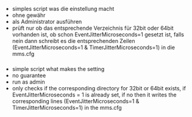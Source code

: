 - simples script was die einstellung macht
- ohne gewähr
- als Administrator ausführen
- prüft nur ob das entsprechende Verzeichnis für 32bit oder 64bit vorhanden ist, ob schon EventJitterMicroseconds=1 gesetzt ist, falls nein dann schreibt es die entsprechenden Zeilen (EventJitterMicroseconds=1 & TimerJitterMicroseconds=1) in die mms.cfg

###

- simple script what makes the setting
- no guarantee
- run as admin
- only checks if the corresponding directory for 32bit or 64bit exists, if EventJitterMicroseconds = 1 is already set, if no then it writes the corresponding lines (EventJitterMicroseconds=1 & TimerJitterMicroseconds=1) in the mms.cfg